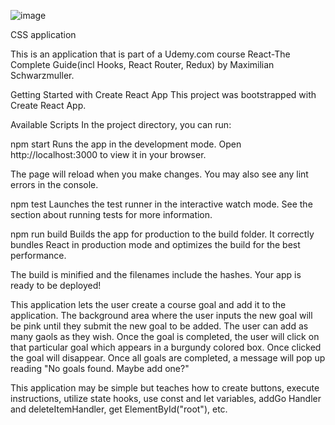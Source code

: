 ![image](https://user-images.githubusercontent.com/110921145/232877211-c433df15-31f3-4d61-a4dd-35429dc5e86e.png)



CSS application

This is an application that is part of a Udemy.com course React-The Complete Guide(incl Hooks, React Router, Redux)
by Maximilian Schwarzmuller.



Getting Started with Create React App
This project was bootstrapped with Create React App.

Available Scripts
In the project directory, you can run:

npm start
Runs the app in the development mode.
Open http://localhost:3000 to view it in your browser.

The page will reload when you make changes.
You may also see any lint errors in the console.

npm test
Launches the test runner in the interactive watch mode.
See the section about running tests for more information.

npm run build
Builds the app for production to the build folder.
It correctly bundles React in production mode and optimizes the build for the best performance.

The build is minified and the filenames include the hashes.
Your app is ready to be deployed!


This application lets the user create a course goal and add it to the application.
The background area where the user inputs the new goal will be pink until they submit the new goal to be added.
The user can add as many gaols as they wish.
Once the goal is completed, the user will click on that particular goal which appears in a burgundy colored box.
Once clicked the goal will disappear.
Once all goals are completed, a message will pop up reading "No goals found. Maybe add one?"

This application may be simple but teaches how to create buttons, execute instructions, utilize state hooks, use const and let variables, addGo Handler and deleteItemHandler, get ElementById("root"), etc.
